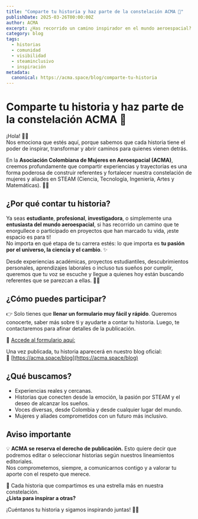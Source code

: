 ```yaml
---
title: "Comparte tu historia y haz parte de la constelación ACMA 🚀"
publishDate: 2025-03-26T00:00:00Z
author: ACMA
excerpt: ¿Has recorrido un camino inspirador en el mundo aeroespacial? ¿Tienes una historia que puede motivar a otras niñas y mujeres a soñar con las estrellas? ¡Queremos conocerla y compartirla en nuestro blog!
category: blog
tags:
  - historias
  - comunidad
  - visibilidad
  - steaminclusivo
  - inspiración
metadata:
  canonical: https://acma.space/blog/comparte-tu-historia
---
```


# Comparte tu historia y haz parte de la constelación ACMA 🌌

¡Hola! 👋✨  
Nos emociona que estés aquí, porque sabemos que cada historia tiene el poder de inspirar, transformar y abrir caminos para quienes vienen detrás.

En la **Asociación Colombiana de Mujeres en Aeroespacial (ACMA)**, creemos profundamente que compartir experiencias y trayectorias es una forma poderosa de construir referentes y fortalecer nuestra constelación de mujeres y aliades en STEAM (Ciencia, Tecnología, Ingeniería, Artes y Matemáticas). 🌟🚀

## ¿Por qué contar tu historia?

Ya seas **estudiante**, **profesional**, **investigadora**, o simplemente una **entusiasta del mundo aeroespacial**, si has recorrido un camino que te enorgullece o participado en proyectos que han marcado tu vida, ¡este espacio es para ti!  
No importa en qué etapa de tu carrera estés: lo que importa es **tu pasión por el universo, la ciencia y el cambio**. ✨

Desde experiencias académicas, proyectos estudiantiles, descubrimientos personales, aprendizajes laborales o incluso tus sueños por cumplir, queremos que tu voz se escuche y llegue a quienes hoy están buscando referentes que se parezcan a ellas. 👩‍🚀

## ¿Cómo puedes participar?

👉 Solo tienes que **llenar un formulario muy fácil y rápido**. Queremos conocerte, saber más sobre ti y ayudarte a contar tu historia. Luego, te contactaremos para afinar detalles de la publicación.

📝 [Accede al formulario aquí:](https://forms.gle/ixLhCjCGAcg1NE9VA)

Una vez publicada, tu historia aparecerá en nuestro blog oficial:  
🔗 [https://acma.space/blog](https://acma.space/blog)

## ¿Qué buscamos?

- Experiencias reales y cercanas.  
- Historias que conecten desde la emoción, la pasión por STEAM y el deseo de alcanzar los sueños.  
- Voces diversas, desde Colombia y desde cualquier lugar del mundo.  
- Mujeres y aliades comprometidos con un futuro más inclusivo.

## Aviso importante

💡 **ACMA se reserva el derecho de publicación.** Esto quiere decir que podremos editar o seleccionar historias según nuestros lineamientos editoriales.  
Nos comprometemos, siempre, a comunicarnos contigo y a valorar tu aporte con el respeto que merece.


🌠 Cada historia que compartimos es una estrella más en nuestra constelación.  
**¿Lista para inspirar a otras?**  

¡Cuéntanos tu historia y sigamos inspirando juntas! 🚀💜  